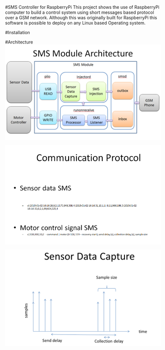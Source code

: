 #SMS Controller for RaspberryPi
This project shows the use of RaspberryPi computer to build a control system using short messages based protocol over a GSM network. Although this was originally built for RaspberryPi this software is possible to deploy on any Linux based Operating system.

#Installation

#Architecture
![arc](images/arch.png)

![prot](images/prot.png)

![sig](images/sig.png)
